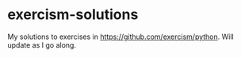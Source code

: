 # exercism-solutions
My solutions to exercises in https://github.com/exercism/python. 
Will update as I go along.
